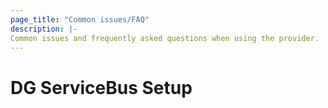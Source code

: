 ```yaml
---
page_title: "Common issues/FAQ"
description: |-
Common issues and frequently asked questions when using the provider.
---
```


# DG ServiceBus Setup
